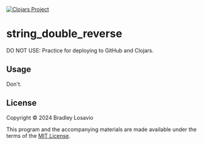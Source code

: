 [![Clojars Project](https://img.shields.io/clojars/v/com.sagevisuals/string_double_reverse.svg)](https://clojars.org/com.sagevisuals/string_double_reverse)

# string_double_reverse

DO NOT USE: Practice for deploying to GitHub and Clojars.

## Usage

Don't.

## License

Copyright © 2024 Bradley Losavio

This program and the accompanying materials are made available under the
terms of the [MIT License](https://opensource.org/license/MIT).